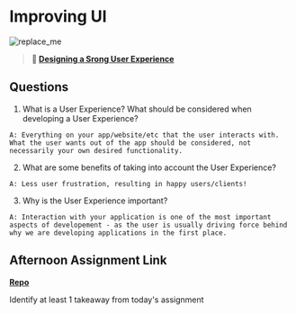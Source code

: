 # Improving UI

![replace_me](https://codeworks.blob.core.windows.net/public/assets/img/illustrations/placeholder.svg)

> **📖 [Designing a Srong User Experience](https://codeworksacademy.com/fs-student-guide/resources/wk7/03-Creating-Good-UX)**

## Questions

1. What is a User Experience? What should be considered when developing a User Experience?

`A: Everything on your app/website/etc that the user interacts with. What the user wants out of the app should be considered, not necessarily your own desired functionality.`

2. What are some benefits of taking into account the User Experience?

`A: Less user frustration, resulting in happy users/clients!`

3. Why is the User Experience important?

`A: Interaction with your application is one of the most important aspects of developement - as the user is usually driving force behind why we are developing applications in the first place.`

## Afternoon Assignment Link

**[Repo](https://github.com/Molly-Nettleton/<ASSIGNMENT_REPO>)**

Identify at least 1 takeaway from today's assignment
